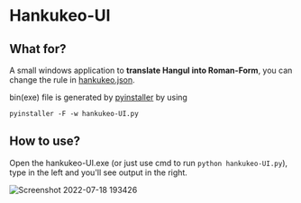 # Hankukeo-UI

## What for?

A small windows application to **translate Hangul into Roman-Form**, you can change the rule in [hankukeo.json](hankukeo.json).

bin(exe) file is generated by [pyinstaller](https://pyinstaller.org/en/stable/) by using

```shell
pyinstaller -F -w hankukeo-UI.py
```

## How to use?

Open the hankukeo-UI.exe (or just use cmd to run `python hankukeo-UI.py`), type in the left and you'll see output in the right.

![Screenshot 2022-07-18 193426](https://s2.loli.net/2022/07/18/PC8r3B6MLY4muhs.png)